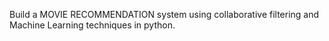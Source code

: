 Build a MOVIE RECOMMENDATION system using collaborative filtering and Machine Learning techniques in python.
